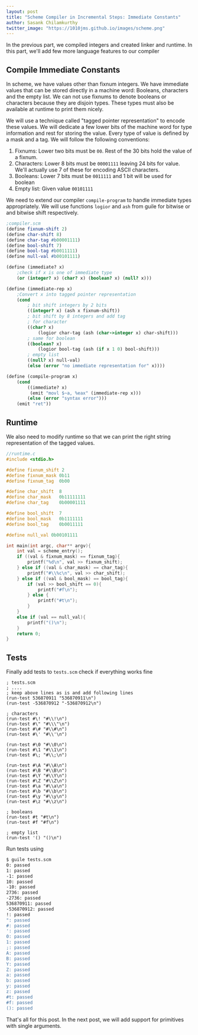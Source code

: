 ```yaml
---
layout: post
title: "Scheme Compiler in Incremental Steps: Immediate Constants"
author: Sasank Chilamkurthy
twitter_image: "https://1010jms.github.io/images/scheme.png"
---
```


In the previous part, we compiled integers and created linker and runtime. In this part, we'll add few more language features to our compiler

## Compile Immediate Constants

In scheme, we have values other than fixnum integers. We have immediate values that can be stored directly in a machine word: Booleans, characters and the empty list. We can not use fixnums to denote booleans or characters because they are disjoin types. These types must also be available at runtime to print them nicely.

We will use a technique called "tagged pointer representation" to encode these values. We will dedicate a few lower bits of the machine word for type information and rest for storing the value. Every type of value is defined by a mask and a tag. We will follow the following conventions:

1. Fixnums: Lower two bits must be `00`. Rest of the 30 bits hold the value of a fixnum.
2. Characters: Lower 8 bits must be `00001111` leaving 24 bits for value. We'll actually use 7 of these for encoding ASCII characters.
3. Booleans: Lower 7 bits must be `0011111` and 1 bit will be used for boolean
4. Empty list: Given value `00101111`

We need to extend our compiler `compile-program` to handle immediate types appropriately. We will use functions `logior` and `ash` from guile for bitwise or and bitwise shift respectively.

```scheme
;compiler.scm
(define fixnum-shift 2)
(define char-shift 8)
(define char-tag #b00001111)
(define bool-shift 7)
(define bool-tag #b0011111)
(define null-val #b00101111)

(define (immediate? x)
    ;check if x is one of immediate type
    (or (integer? x) (char? x) (boolean? x) (null? x)))

(define (immediate-rep x)
    ;Convert x into tagged pointer representation
    (cond
        ; bit shift integers by 2 bits
        ((integer? x) (ash x fixnum-shift))
        ; bit shift by 8 integers and add tag
        ; for character
        ((char? x)
            (logior char-tag (ash (char->integer x) char-shift)))
        ; same for boolean
        ((boolean? x) 
            (logior bool-tag (ash (if x 1 0) bool-shift)))
        ; empty list
        ((null? x) null-val)
        (else (error "no immediate representation for" x))))

(define (compile-program x)
    (cond
        ((immediate? x)
         (emit "movl $~a, %eax" (immediate-rep x)))
        (else (error "syntax error")))
    (emit "ret"))
```

## Runtime

We also need to modify runtime so that we can print the right string representation of the tagged values.

```c
//runtime.c
#include <stdio.h>

#define fixnum_shift 2
#define fixnum_mask 0b11
#define fixnum_tag  0b00

#define char_shift  8
#define char_mask   0b11111111
#define char_tag    0b00001111

#define bool_shift  7
#define bool_mask   0b1111111
#define bool_tag    0b0011111

#define null_val 0b00101111

int main(int argc, char** argv){
    int val = scheme_entry();
    if ((val & fixnum_mask) == fixnum_tag){
        printf("%d\n", val >> fixnum_shift);
    } else if ((val & char_mask) == char_tag){
        printf("#\\%c\n", val >> char_shift);
    } else if ((val & bool_mask) == bool_tag){
        if (val >> bool_shift == 0){
            printf("#f\n");
        } else {
            printf("#t\n");
        }
    }
    else if (val == null_val){
        printf("()\n");
    }
    return 0;
}
```

## Tests

Finally add tests to `tests.scm` check if everything works fine

```
; tests.scm
; ....
; keep above lines as is and add following lines
(run-test 536870911 "536870911\n")
(run-test -536870912 "-536870912\n")

; characters
(run-test #\! "#\\!\n")
(run-test #\" "#\\\"\n")
(run-test #\# "#\\#\n")
(run-test #\' "#\\'\n")

(run-test #\0 "#\\0\n")
(run-test #\1 "#\\1\n")
(run-test #\; "#\\;\n")

(run-test #\A "#\\A\n")
(run-test #\B "#\\B\n")
(run-test #\Y "#\\Y\n")
(run-test #\Z "#\\Z\n")
(run-test #\a "#\\a\n")
(run-test #\b "#\\b\n")
(run-test #\y "#\\y\n")
(run-test #\z "#\\z\n")

; booleans
(run-test #t "#t\n")
(run-test #f "#f\n")

; empty list
(run-test '() "()\n")
```

Run tests using

```bash
$ guile tests.scm 
0: passed
1: passed
-1: passed
10: passed
-10: passed
2736: passed
-2736: passed
536870911: passed
-536870912: passed
!: passed
": passed
#: passed
': passed
0: passed
1: passed
;: passed
A: passed
B: passed
Y: passed
Z: passed
a: passed
b: passed
y: passed
z: passed
#t: passed
#f: passed
(): passed
```

That's all for this post. In the next post, we will add support for primitives with single arguments.